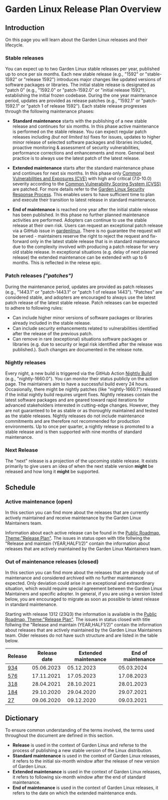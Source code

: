 # Garden Linux Release Plan Overview

## Introduction

On this page you will learn about the Garden Linux releases and their lifecycle.

### Stable releases

You can expect up to two Garden Linux stable releases per year, published up to once per six months. Each new stable release (e.g., "1592" or "stable-1592" or "release 1592") introduces major changes like updated versions of software packages or libraries. The initial stable release is designated as "patch 0" (e.g., "1592.0" or "patch-1592.0" or "initial release 1592"), establishing the initial frozen codebase. During the one year maintenance period, updates are provided as release patches (e.g., "1592.1" or "patch-1592.1" or "patch 1 of release 1592"). Each stable release progresses through the following maintenance phases:


- **Standard maintenance** starts with the publishing of a new stable release and continues for six months. In this phase active maintenance is performed on the stable release. You can expect regular patch releases including _(but not limited to)_ fixes for issues, updates to higher minor release of selected software packages and libraries included, proactive monitoring & assessment of security vulnerabilities, performance corrections and enhancements and more. General best practice is to always use the latest patch of the latest release.

- **Extended maintenance** starts after the standard maintenance phase and continues for next six months. In this phase only [Common Vulnerabilities and Exposures (CVE)](https://csrc.nist.gov/glossary/term/common_vulnerabilities_and_exposures) with high and critical (7.0-10.0) severity according to the [Common Vulnerability Scoring System (CVSS)](https://nvd.nist.gov/vuln-metrics) are patched. For more details refer to the [Garden Linux Security Response Process](/SECURITY.md). This enables users to have sufficient time to plan and execute their transition to latest release in standard maintenance.

- **End of maintenance** is reached one year after the initial stable release has been published. In this phase no further planned maintenance activities are performed. Adopters can continue to use the stable release at their own risk. Users can request an exceptional patch release via a GitHub issue in [gardenlinux](https://github.com/gardenlinux/gardenlinux/issues/new/choose). There is no guarantee the request will be served - maintainers reserve the right to reject the request and fix-forward only in the latest stable release that is in standard maintenance due to the complexity involved with producing a patch release for very old stable release. In exceptional situations (e.g. delay of next planned release) the extended maintenance can be extended with up to 6 months. This is reflected in the relese epic.

### Patch releases _("patches")_

During the maintenance period, updates are provided as patch releases (e.g., "1443.1" or "patch-1443.1" or "patch 1 of release 1443"). "Patches" are considered stable, and adopters are encouraged to always use the latest patch release of the latest stable release. Patch releases can be expected to adhere to following rules:

- Can include higher minor versions of software packages or libraries already included in the stable release.
- Can include security enhancements related to vulnerabilities identified after the release of the previous patch.
- Can remove in rare (exceptional) situations software packages or libraries (e.g. due to security or legal risk identified after the release was published.). Such changes are documented in the release note. 

### Nightly releases 

Every night, a new build is triggered via the GitHub Action [Nightly Build](https://github.com/gardenlinux/gardenlinux/actions/workflows/nightly.yml) (e.g., "nightly-1660.0"). You can monitor their status publicly on the action page. The maintainers aim to have a successful build every 24 hours. Occasionally, there might be nightly patches (like "nightly-1660.1") released if the initial nightly build requires urgent fixes. Nightly releases contain the latest software packages and are geared toward rapid iterations for advanced stakeholders interested in cutting-edge changes. However, they are not guaranteed to be as stable or as thoroughly maintained and tested as the stable releases. Nightly releases do not include maintenance commitments and are therefore not recommended for production environments. Up to once per quarter, a nightly release is promoted to a stable release and is then supported with nine months of standard maintenance.

### Next Release

The "next" release is a projection of the upcoming stable release. It exists primarily to give users an idea of when the next stable version **might** be released and how long it **might** be supported.

## Schedule

### Active maintenance (open)

In this section you can find more about the releases that are currently actively maintained and receive maintenance by the Garden Linux Maintainers team.

Information about each active release can be found in the [Public Roadmap, Theme:"Release Plan"](https://github.com/orgs/gardenlinux/projects/15/views/1?filterQuery=theme%3A%22Release+Plan%22+is%3Aopen). The issues in status open with title follwing the "Release and maintain <release number> (YEAR,HALF1/2)" contain the information about releases that are actively maintained by the Garden Linux Maintainers team.


### Out of maintenance releases (closed)

In this section you can find more about the releases that are already out of maintenance and considered archived with no further maintenance expected. Only deviation could arise in an exceptional and extraordinary situation, which would require special agreement between the Garden Linux Maintainers and specific adopter. In general, if you are using a version listed below, you are encouraged to migrate as soon as possible to latest release in standard maintenance. 

Starting with release 1312 (23Q3) the information is available in the [Public Roadmap, Theme:"Release Plan"](https://github.com/orgs/gardenlinux/projects/15/views/1?filterQuery=theme%3A%22Release+Plan%22+is%3Aclosed). The issues in status closed with title follwing the "Release and maintain <release number> (YEAR,HALF1/2)" contain the information about releases that are actively maintained by the Garden Linux Maintainers team. Older releases do not have such structure and are listed in the table below.

| Release                                                                   | Release date  | Extended maintenance  | End of maintenance    |
| -                                                                         | -             | -                     | -                     |
| [934](https://github.com/gardenlinux/gardenlinux/releases/tag/934.0)      | 05.06.2023    | 05.12.2023            | 05.03.2024            |
| [576](https://github.com/gardenlinux/gardenlinux/releases/tag/576.0)      | 17.11.2021    | 17.05.2023            | 17.08.2023            |
| [318](https://github.com/gardenlinux/gardenlinux/releases/tag/318.4)      | 28.04.2021    | 28.10.2021            | 28.01.2023            |
| [184](https://github.com/gardenlinux/gardenlinux/releases/tag/184.0)      | 29.10.2020    | 29.04.2020            | 29.07.2021            |
| [27](https://github.com/gardenlinux/gardenlinux/releases/tag/27.0)        | 09.06.2020    | 09.12.2020            | 09.03.2021            | 

## Dictionary

To ensure common understanding of the terms involved, the terms used throughout the document are defined in this section.
- **Release** is used in the context of Garden Linux and referse to the process of publishing a new stable version of the Linux distribution.
- **Standard maintenance** is used in the context of Garden Linux releases, it refers to the initial six-month window after the release of new version of Garden Linux. 
- **Extended maintenance** is used in the context of Garden Linux releases, it refers to following six-month window after the end of standard maintenance.
- **End of maintenance** is used in the context of Garden Linux releases, it refers to the date on which the extended maintenance ends.
